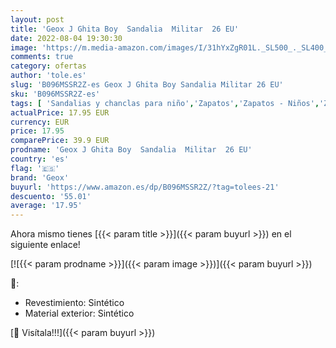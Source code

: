 ```yaml
---
layout: post
title: 'Geox J Ghita Boy  Sandalia  Militar  26 EU'
date: 2022-08-04 19:30:30
image: 'https://m.media-amazon.com/images/I/31hYxZgR01L._SL500_._SL400_.jpg'
comments: true
category: ofertas
author: 'tole.es'
slug: 'B096MSSR2Z-es Geox J Ghita Boy Sandalia Militar 26 EU'
sku: 'B096MSSR2Z-es'
tags: [ 'Sandalias y chanclas para niño','Zapatos','Zapatos - Niños','Zapatos y complementos','geox','sandalia','🇪🇸', ]
actualPrice: 17.95 EUR
currency: EUR
price: 17.95
comparePrice: 39.9 EUR
prodname: 'Geox J Ghita Boy  Sandalia  Militar  26 EU'
country: 'es'
flag: '🇪🇸'
brand: 'Geox'
buyurl: 'https://www.amazon.es/dp/B096MSSR2Z/?tag=tolees-21'
descuento: '55.01'
average: '17.95'
---
```


Ahora mismo tienes [{{< param title >}}]({{< param buyurl >}}) en el siguiente enlace!

[![{{< param prodname >}}]({{< param image >}})]({{< param buyurl >}})

🔎:

- Revestimiento: Sintético
- Material exterior: Sintético

[🛒 Visítala!!!]({{< param buyurl >}})
